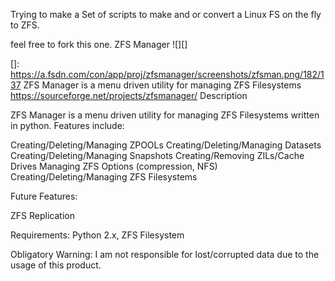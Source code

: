 
Trying to make a Set of scripts to make and or convert a Linux FS on the fly to ZFS.

feel free to fork this one.
ZFS Manager
![][]

  []: https://a.fsdn.com/con/app/proj/zfsmanager/screenshots/zfsman.png/182/137
ZFS Manager is a menu driven utility for managing ZFS Filesystems
https://sourceforge.net/projects/zfsmanager/
Description

ZFS Manager is a menu driven utility for managing ZFS Filesystems written in python. Features include: 

Creating/Deleting/Managing ZPOOLs
Creating/Deleting/Managing Datasets
Creating/Deleting/Managing Snapshots
Creating/Removing ZILs/Cache Drives
Managing ZFS Options (compression, NFS)
Creating/Deleting/Managing ZFS Filesystems

Future Features:

ZFS Replication

Requirements: Python 2.x, ZFS Filesystem

Obligatory Warning: I am not responsible for lost/corrupted data due to the usage of this product.

